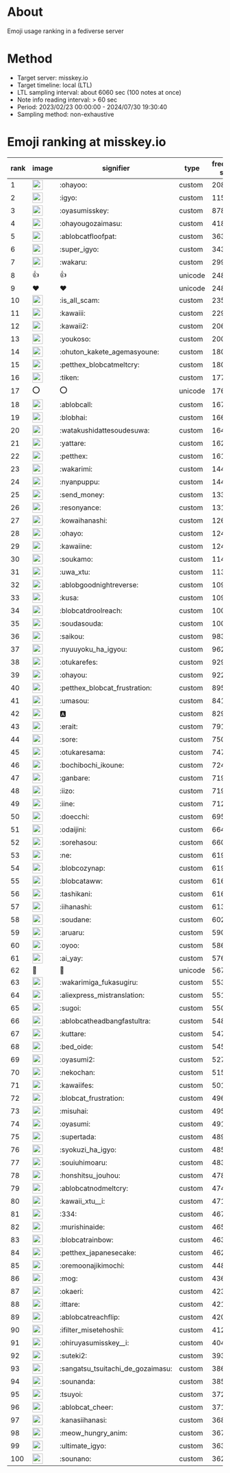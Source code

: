# About
Emoji usage ranking in a fediverse server

# Method
- Target server: misskey.io
- Target timeline: local (LTL)
- LTL sampling interval: about 6060 sec (100 notes at once)
- Note info reading interval: > 60 sec
- Period: 2023/02/23 00:00:00 - 2024/07/30 19:30:40 
- Sampling method: non-exhaustive

# Emoji ranking at misskey.io

|rank|image|signifier|type|frequency score|
|----|----|----|----|----|
|1|<img height="24" src="https://misskey.io/emoji/ohayoo.webp">|:ohayoo:|custom|208751|
|2|<img height="24" src="https://misskey.io/emoji/igyo.webp">|:igyo:|custom|115307|
|3|<img height="24" src="https://misskey.io/emoji/oyasumisskey.webp">|:oyasumisskey:|custom|87876|
|4|<img height="24" src="https://misskey.io/emoji/ohayougozaimasu.webp">|:ohayougozaimasu:|custom|41864|
|5|<img height="24" src="https://misskey.io/emoji/ablobcatfloofpat.webp">|:ablobcatfloofpat:|custom|36304|
|6|<img height="24" src="https://misskey.io/emoji/super_igyo.webp">|:super_igyo:|custom|34317|
|7|<img height="24" src="https://misskey.io/emoji/wakaru.webp">|:wakaru:|custom|29943|
|8|👍|👍|unicode|24879|
|9|❤|❤|unicode|24870|
|10|<img height="24" src="https://misskey.io/emoji/is_all_scam.webp">|:is_all_scam:|custom|23576|
|11|<img height="24" src="https://misskey.io/emoji/kawaiii.webp">|:kawaiii:|custom|22996|
|12|<img height="24" src="https://misskey.io/emoji/kawaii2.webp">|:kawaii2:|custom|20613|
|13|<img height="24" src="https://misskey.io/emoji/youkoso.webp">|:youkoso:|custom|20012|
|14|<img height="24" src="https://misskey.io/emoji/ohuton_kakete_agemasyoune.webp">|:ohuton_kakete_agemasyoune:|custom|18055|
|15|<img height="24" src="https://misskey.io/emoji/petthex_blobcatmeltcry.webp">|:petthex_blobcatmeltcry:|custom|18011|
|16|<img height="24" src="https://misskey.io/emoji/tiken.webp">|:tiken:|custom|17763|
|17|⭕|⭕|unicode|17612|
|18|<img height="24" src="https://misskey.io/emoji/ablobcall.webp">|:ablobcall:|custom|16738|
|19|<img height="24" src="https://misskey.io/emoji/blobhai.webp">|:blobhai:|custom|16682|
|20|<img height="24" src="https://misskey.io/emoji/watakushidattesoudesuwa.webp">|:watakushidattesoudesuwa:|custom|16431|
|21|<img height="24" src="https://misskey.io/emoji/yattare.webp">|:yattare:|custom|16221|
|22|<img height="24" src="https://misskey.io/emoji/petthex.webp">|:petthex:|custom|16186|
|23|<img height="24" src="https://misskey.io/emoji/wakarimi.webp">|:wakarimi:|custom|14463|
|24|<img height="24" src="https://misskey.io/emoji/nyanpuppu.webp">|:nyanpuppu:|custom|14401|
|25|<img height="24" src="https://misskey.io/emoji/send_money.webp">|:send_money:|custom|13308|
|26|<img height="24" src="https://misskey.io/emoji/resonyance.webp">|:resonyance:|custom|13101|
|27|<img height="24" src="https://misskey.io/emoji/kowaihanashi.webp">|:kowaihanashi:|custom|12638|
|28|<img height="24" src="https://misskey.io/emoji/ohayo.webp">|:ohayo:|custom|12490|
|29|<img height="24" src="https://misskey.io/emoji/kawaiine.webp">|:kawaiine:|custom|12457|
|30|<img height="24" src="https://misskey.io/emoji/soukamo.webp">|:soukamo:|custom|11482|
|31|<img height="24" src="https://misskey.io/emoji/uwa_xtu.webp">|:uwa_xtu:|custom|11395|
|32|<img height="24" src="https://misskey.io/emoji/ablobgoodnightreverse.webp">|:ablobgoodnightreverse:|custom|10970|
|33|<img height="24" src="https://misskey.io/emoji/kusa.webp">|:kusa:|custom|10969|
|34|<img height="24" src="https://misskey.io/emoji/blobcatdroolreach.webp">|:blobcatdroolreach:|custom|10091|
|35|<img height="24" src="https://misskey.io/emoji/soudasouda.webp">|:soudasouda:|custom|10088|
|36|<img height="24" src="https://misskey.io/emoji/saikou.webp">|:saikou:|custom|9839|
|37|<img height="24" src="https://misskey.io/emoji/nyuuyoku_ha_igyou.webp">|:nyuuyoku_ha_igyou:|custom|9622|
|38|<img height="24" src="https://misskey.io/emoji/otukarefes.webp">|:otukarefes:|custom|9295|
|39|<img height="24" src="https://misskey.io/emoji/ohayou.webp">|:ohayou:|custom|9225|
|40|<img height="24" src="https://misskey.io/emoji/petthex_blobcat_frustration.webp">|:petthex_blobcat_frustration:|custom|8955|
|41|<img height="24" src="https://misskey.io/emoji/umasou.webp">|:umasou:|custom|8419|
|42|<img height="24" src="https://misskey.io/emoji/a.webp">|:a:|custom|8298|
|43|<img height="24" src="https://misskey.io/emoji/erait.webp">|:erait:|custom|7912|
|44|<img height="24" src="https://misskey.io/emoji/sore.webp">|:sore:|custom|7503|
|45|<img height="24" src="https://misskey.io/emoji/otukaresama.webp">|:otukaresama:|custom|7470|
|46|<img height="24" src="https://misskey.io/emoji/bochibochi_ikoune.webp">|:bochibochi_ikoune:|custom|7244|
|47|<img height="24" src="https://misskey.io/emoji/ganbare.webp">|:ganbare:|custom|7198|
|48|<img height="24" src="https://misskey.io/emoji/iizo.webp">|:iizo:|custom|7196|
|49|<img height="24" src="https://misskey.io/emoji/iine.webp">|:iine:|custom|7122|
|50|<img height="24" src="https://misskey.io/emoji/doecchi.webp">|:doecchi:|custom|6952|
|51|<img height="24" src="https://misskey.io/emoji/odaijini.webp">|:odaijini:|custom|6649|
|52|<img height="24" src="https://misskey.io/emoji/sorehasou.webp">|:sorehasou:|custom|6608|
|53|<img height="24" src="https://misskey.io/emoji/ne.webp">|:ne:|custom|6197|
|54|<img height="24" src="https://misskey.io/emoji/blobcozynap.webp">|:blobcozynap:|custom|6195|
|55|<img height="24" src="https://misskey.io/emoji/blobcataww.webp">|:blobcataww:|custom|6169|
|56|<img height="24" src="https://misskey.io/emoji/tashikani.webp">|:tashikani:|custom|6160|
|57|<img height="24" src="https://misskey.io/emoji/iihanashi.webp">|:iihanashi:|custom|6134|
|58|<img height="24" src="https://misskey.io/emoji/soudane.webp">|:soudane:|custom|6029|
|59|<img height="24" src="https://misskey.io/emoji/aruaru.webp">|:aruaru:|custom|5907|
|60|<img height="24" src="https://misskey.io/emoji/oyoo.webp">|:oyoo:|custom|5867|
|61|<img height="24" src="https://misskey.io/emoji/ai_yay.webp">|:ai_yay:|custom|5766|
|62|🎉|🎉|unicode|5676|
|63|<img height="24" src="https://misskey.io/emoji/wakarimiga_fukasugiru.webp">|:wakarimiga_fukasugiru:|custom|5537|
|64|<img height="24" src="https://misskey.io/emoji/aliexpress_mistranslation.webp">|:aliexpress_mistranslation:|custom|5516|
|65|<img height="24" src="https://misskey.io/emoji/sugoi.webp">|:sugoi:|custom|5500|
|66|<img height="24" src="https://misskey.io/emoji/ablobcatheadbangfastultra.webp">|:ablobcatheadbangfastultra:|custom|5483|
|67|<img height="24" src="https://misskey.io/emoji/kuttare.webp">|:kuttare:|custom|5470|
|68|<img height="24" src="https://misskey.io/emoji/bed_oide.webp">|:bed_oide:|custom|5458|
|69|<img height="24" src="https://misskey.io/emoji/oyasumi2.webp">|:oyasumi2:|custom|5271|
|70|<img height="24" src="https://misskey.io/emoji/nekochan.webp">|:nekochan:|custom|5151|
|71|<img height="24" src="https://misskey.io/emoji/kawaiifes.webp">|:kawaiifes:|custom|5010|
|72|<img height="24" src="https://misskey.io/emoji/blobcat_frustration.webp">|:blobcat_frustration:|custom|4960|
|73|<img height="24" src="https://misskey.io/emoji/misuhai.webp">|:misuhai:|custom|4954|
|74|<img height="24" src="https://misskey.io/emoji/oyasumi.webp">|:oyasumi:|custom|4912|
|75|<img height="24" src="https://misskey.io/emoji/supertada.webp">|:supertada:|custom|4892|
|76|<img height="24" src="https://misskey.io/emoji/syokuzi_ha_igyo.webp">|:syokuzi_ha_igyo:|custom|4852|
|77|<img height="24" src="https://misskey.io/emoji/souiuhimoaru.webp">|:souiuhimoaru:|custom|4839|
|78|<img height="24" src="https://misskey.io/emoji/honshitsu_jouhou.webp">|:honshitsu_jouhou:|custom|4783|
|79|<img height="24" src="https://misskey.io/emoji/ablobcatnodmeltcry.webp">|:ablobcatnodmeltcry:|custom|4748|
|80|<img height="24" src="https://misskey.io/emoji/kawaii_xtu__i.webp">|:kawaii_xtu__i:|custom|4716|
|81|<img height="24" src="https://misskey.io/emoji/334.webp">|:334:|custom|4679|
|82|<img height="24" src="https://misskey.io/emoji/murishinaide.webp">|:murishinaide:|custom|4651|
|83|<img height="24" src="https://misskey.io/emoji/blobcatrainbow.webp">|:blobcatrainbow:|custom|4630|
|84|<img height="24" src="https://misskey.io/emoji/petthex_japanesecake.webp">|:petthex_japanesecake:|custom|4624|
|85|<img height="24" src="https://misskey.io/emoji/oremoonajikimochi.webp">|:oremoonajikimochi:|custom|4489|
|86|<img height="24" src="https://misskey.io/emoji/mog.webp">|:mog:|custom|4362|
|87|<img height="24" src="https://misskey.io/emoji/okaeri.webp">|:okaeri:|custom|4238|
|88|<img height="24" src="https://misskey.io/emoji/ittare.webp">|:ittare:|custom|4213|
|89|<img height="24" src="https://misskey.io/emoji/ablobcatreachflip.webp">|:ablobcatreachflip:|custom|4207|
|90|<img height="24" src="https://misskey.io/emoji/ifilter_misetehoshii.webp">|:ifilter_misetehoshii:|custom|4123|
|91|<img height="24" src="https://misskey.io/emoji/ohiruyasumisskey__i.webp">|:ohiruyasumisskey__i:|custom|4046|
|92|<img height="24" src="https://misskey.io/emoji/suteki2.webp">|:suteki2:|custom|3937|
|93|<img height="24" src="https://misskey.io/emoji/sangatsu_tsuitachi_de_gozaimasu.webp">|:sangatsu_tsuitachi_de_gozaimasu:|custom|3864|
|94|<img height="24" src="https://misskey.io/emoji/sounanda.webp">|:sounanda:|custom|3851|
|95|<img height="24" src="https://misskey.io/emoji/tsuyoi.webp">|:tsuyoi:|custom|3729|
|96|<img height="24" src="https://misskey.io/emoji/ablobcat_cheer.webp">|:ablobcat_cheer:|custom|3716|
|97|<img height="24" src="https://misskey.io/emoji/kanasiihanasi.webp">|:kanasiihanasi:|custom|3689|
|98|<img height="24" src="https://misskey.io/emoji/meow_hungry_anim.webp">|:meow_hungry_anim:|custom|3679|
|99|<img height="24" src="https://misskey.io/emoji/ultimate_igyo.webp">|:ultimate_igyo:|custom|3637|
|100|<img height="24" src="https://misskey.io/emoji/sounano.webp">|:sounano:|custom|3620|

